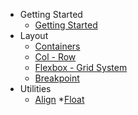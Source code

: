 * Getting Started
    * [Getting Started](/getting-started/getting-started)
* Layout
    * [Containers](/layout-property/containers)
    * [Col - Row](/layout-property/col-row)
    * [Flexbox - Grid System](/layout-property/grid)
    * [Breakpoint](/layout-property/breakpoint.md)
* Utilities
    * [Align](/layout-property/Utilities/_align.md)
    *[Float](/layout-property/Utilities/_float.md)
